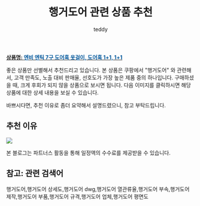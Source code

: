 ﻿---
layout: post
title:  "행거도어 관련 상품 추천"
author: teddy
categories: [ 가구/인테리어 ]
tags: [행거도어,행거도어 상세도,행거도어 dwg,행거도어 열관류율,행거도어 부속,행거도어 제작,행거도어 부품,행거도어 규격,행거도어 업체,행거도어 평면도]
image: https://static.coupangcdn.com/image/vendor_inventory/images/2017/02/06/14/2/c285f831-ede5-4d99-9f49-10e325933722.jpg 
description: "쿠팡에서 행거도어 관련 상품으로 가장 고객 선호도가 높은 제품 중 하나입니다."
---

<a href="https://link.coupang.com/re/AFFSDP?lptag=AF8181387&pageKey=15174325&itemId=62432270&vendorItemId=3092294733&traceid=V0-153-9b7f24b3fd09d4c3"><b>상품명: <font color='#01579B'>엔비 엔틱 7구 도어훅 옷걸이, 도어훅 1+1, 1+1</font></b></a>

좋은 상품만 선별해서 추천드리고 있습니다.
본 상품은 쿠팡에서 "행거도어" 와 관련해서, 고객 만족도, 노출 대비 판매율, 선호도가 가장 높은 제품 중의 하나입니다.
구매하셨을 때, 크게 후회가 되지 않을 상품으로 보시면 됩니다. 
다음 이미지를 클릭하시면 해당 상품에 대한 상세 내용을 보실 수 있습니다.

바쁘시다면, 추천 이유로 좀더 요약해서 설명드렸으니, 참고 부탁드립니다.

## 추천 이유 

<a href="https://link.coupang.com/re/AFFSDP?lptag=AF8181387&pageKey=15174325&itemId=62432270&vendorItemId=3092294733&traceid=V0-153-9b7f24b3fd09d4c3"><img src="https://thumbnail10.coupangcdn.com/thumbnails/remote/q89/image/vendor_inventory/images/2017/02/06/14/1/f0a88761-a7be-464b-b679-019de138f654.jpg"></a> 

본 블로그는 파트너스 활동을 통해 일정액의 수수료를 제공받을 수 있습니다.

## 참고: 관련 검색어    
행거도어,행거도어 상세도,행거도어 dwg,행거도어 열관류율,행거도어 부속,행거도어 제작,행거도어 부품,행거도어 규격,행거도어 업체,행거도어 평면도